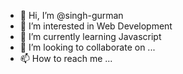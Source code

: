 - 👋 Hi, I’m @singh-gurman
- 👀 I’m interested in Web Development 
- 🌱 I’m currently learning Javascript
- 💞️ I’m looking to collaborate on ...
- 📫 How to reach me ...

<!---
singh-gurman/singh-gurman is a ✨ special ✨ repository because its `README.md` (this file) appears on your GitHub profile.
You can click the Preview link to take a look at your changes.
--->
